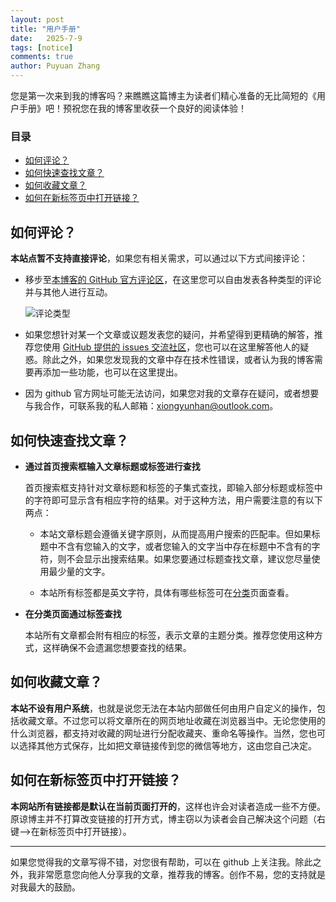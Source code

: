 ```yaml
---
layout: post
title: "用户手册"
date:   2025-7-9
tags: [notice]
comments: true
author: Puyuan Zhang
---
```


您是第一次来到我的博客吗？来瞧瞧这篇博主为读者们精心准备的无比简短的《用户手册》吧！预祝您在我的博客里收获一个良好的阅读体验！

<!-- more -->

### 目录

- [如何评论？](#如何评论)
- [如何快速查找文章？](#如何快速查找文章)
- [如何收藏文章？](#如何收藏文章)
- [如何在新标签页中打开链接？](#如何在新标签页中打开链接)

## 如何评论？

**本站点暂不支持直接评论**，如果您有相关需求，可以通过以下方式间接评论：

- 移步至[本博客的 GitHub 官方评论区](https://github.com/pianfan/pianfan.github.io/discussions)，在这里您可以自由发表各种类型的评论并与其他人进行互动。
  
    ![评论类型](https://pianfan.github.io/images/discussion.png "评论类型")
  
- 如果您想针对某一个文章或议题发表您的疑问，并希望得到更精确的解答，推荐您使用 [GitHub 提供的 issues 交流社区](https://github.com/pianfan/pianfan.github.io/issues)，您也可以在这里解答他人的疑惑。除此之外，如果您发现我的文章中存在技术性错误，或者认为我的博客需要再添加一些功能，也可以在这里提出。
  
- 因为 github 官方网址可能无法访问，如果您对我的文章存在疑问，或者想要与我合作，可联系我的私人邮箱：<xiongyunhan@outlook.com>。

## 如何快速查找文章？

- **通过首页搜索框输入文章标题或标签进行查找**

  首页搜索框支持针对文章标题和标签的子集式查找，即输入部分标题或标签中的字符即可显示含有相应字符的结果。对于这种方法，用户需要注意的有以下两点：
  
  - 本站文章标题会遵循关键字原则，从而提高用户搜索的匹配率。但如果标题中不含有您输入的文字，或者您输入的文字当中存在标题中不含有的字符，则不会显示出搜索结果。如果您要通过标题查找文章，建议您尽量使用最少量的文字。

  - 本站所有标签都是英文字符，具体有哪些标签可在[分类](https://pianfan.github.io/tags/)页面查看。

- **在分类页面通过标签查找**

  本站所有文章都会附有相应的标签，表示文章的主题分类。推荐您使用这种方式，这样确保不会遗漏您想要查找的结果。

## 如何收藏文章？

**本站不设有用户系统**，也就是说您无法在本站内部做任何由用户自定义的操作，包括收藏文章。不过您可以将文章所在的网页地址收藏在浏览器当中。无论您使用的什么浏览器，都支持对收藏的网址进行分配收藏夹、重命名等操作。当然，您也可以选择其他方式保存，比如把文章链接传到您的微信等地方，这由您自己决定。

## 如何在新标签页中打开链接？

**本网站所有链接都是默认在当前页面打开的**，这样也许会对读者造成一些不方便。原谅博主并不打算改变链接的打开方式，博主窃以为读者会自己解决这个问题（右键-->在新标签页中打开链接）。

-------

如果您觉得我的文章写得不错，对您很有帮助，可以在 github 上关注我。除此之外，我非常愿意您向他人分享我的文章，推荐我的博客。创作不易，您的支持就是对我最大的鼓励。
